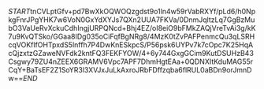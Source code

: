 $START$tnCVLptGfv+pd7BwXkOQWOQzgdst9o1ln4w59rVabRXYf/pLd6/h0NpkgFnrJPgYHK7w6VoN0GxYdXYJs7QXn2UUA7FKVa/0DnmJqltzLq7GgBzMubO3VaUeRvXckuCdhIngjURPQNcd+Bhj4EZ/oI8eiO9bFMkZAQjVreTvAi3g/kK7u9KvQTSko/GGaa8IDg035oCiFqfBgNRg8/4MzK0tZvPAFPenmcQu3qLSRHcqVOKflfOHTpxdS5lnffh7P4DwKnESkpcS/P56psk6UYPv7k7cOpc7K25HqAcQjzxtzGZaweNVFdk2kntFQ3FEKFYOW/4+6y744GxgGCim9KutDSUHzB43Csgwy79ZU4nZEEX6GRAMV6Vpc7APF7DhmHgtEAa+0QDNXItKduMAG55rCqY+BaTsEF2Z1SoYR3l3XVJxJuLkAxroJRbFDffzqba6flRUL0aBDn9orJmnDw==$END$
